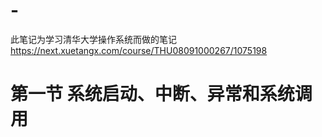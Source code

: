 # -
此笔记为学习清华大学操作系统而做的笔记 https://next.xuetangx.com/course/THU08091000267/1075198


# 第一节 系统启动、中断、异常和系统调用

